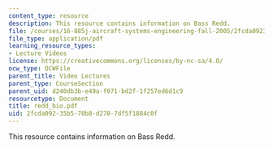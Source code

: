 ```yaml
---
content_type: resource
description: This resource contains information on Bass Redd.
file: /courses/16-885j-aircraft-systems-engineering-fall-2005/2fcda09235b570b8d2787df5f1884c0f_redd_bio.pdf
file_type: application/pdf
learning_resource_types:
- Lecture Videos
license: https://creativecommons.org/licenses/by-nc-sa/4.0/
ocw_type: OCWFile
parent_title: Video Lectures
parent_type: CourseSection
parent_uid: d240db3b-e49a-f071-bd2f-1f257ed6d1c9
resourcetype: Document
title: redd_bio.pdf
uid: 2fcda092-35b5-70b8-d278-7df5f1884c0f
---
```

This resource contains information on Bass Redd.